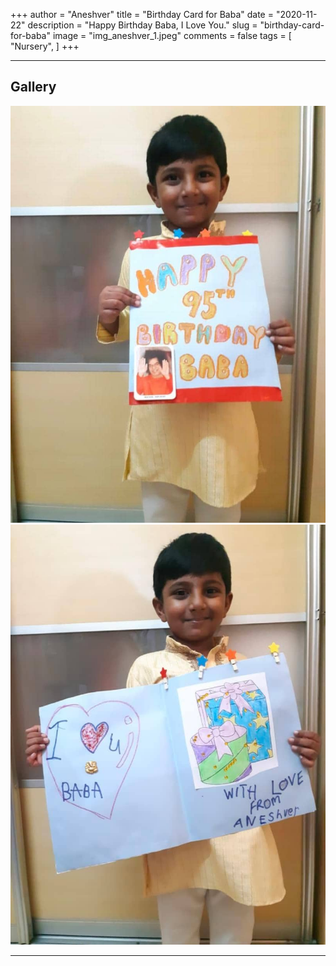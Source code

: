 +++
author = "Aneshver"
title = "Birthday Card for Baba"
date = "2020-11-22"
description = "Happy Birthday Baba, I Love You."
slug = "birthday-card-for-baba"
image = "img_aneshver_1.jpeg"
comments = false
tags = [
    "Nursery",
]
+++

---

## Gallery

![](img_aneshver_1.jpeg) ![](img_aneshver_2.jpeg) 

---
